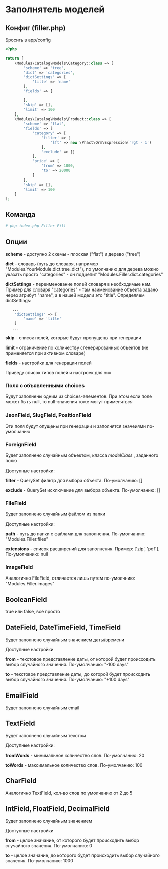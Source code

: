 # Заполнятель моделей

## Конфиг (filler.php)

Бросить в app/config

```php
<?php

return [
    \Modules\Catalog\Models\Category::class => [
        'scheme' => 'tree',
        'dict' => 'categories',
        'dictSettings' => [
            'title' => 'name'
        ],
        'fields' => [

        ],
        'skip' => [],
        'limit' => 100
    ],
    \Modules\Catalog\Models\Product::class => [
        'scheme' => 'flat',
        'fields' => [
            'category' => [
                'filter' => [
                    'lft' => new \Phact\Orm\Expression('rgt - 1')
                ],
                'exclude' => []
            ],
            'price' => [
                'from' => 1000,
                'to' => 20000
            ]
        ],
        'skip' => [],
        'limit' => 100
    ]
];
```

## Команда

```bash
# php index.php Filler Fill
```

## Опции

**scheme** - доступно 2 схемы -  плоская ("flat") и дерево ("tree")

**dict** - словарь (путь до словаря, например "Modules.YourModule.dict.tree_dict"), по умолчанию для дерева можно указать просто "categories" - он подцепит "Modules.Filler.dict.categories"

**dictSettings** - переименование полей словаря в необходимые нам. Пример для словаря "categories" - там наименование объекта задано через атрибут "name", а в нашей модели это "title". Определяем dictSettings:
```php
   ...
    'dictSettings' => [
        'name' => 'title'
    ]
   ...
```

**skip** - список полей, которые будут пропущены при генерации

**limit** - ограничение по количеству сгенерированных объектов (не применяется при активном словаре)

**fields** - настройки для генерации полей

Приведу список типов полей и настроек для них

### Поля с объявленными choices

Будут заполнены одним из choices-элементов. При этом если поле может быть null, то null-значения тоже могут применяться

### JsonField, SlugField, PositionField

Эти поля будут опущены при генерации и заполнятся значеиями по-умолчанию

### ForeignField

Будет заполнено случайным объектом, класса *modelClass* , заданного полю

Доступные настройки:

**filter** - QuerySet фильтр для выбора объекта. По-умолчанию: []

**exclude** - QuerySet исключение для выбора объекта. По-умолчанию: []

### FileField

Будет заполнено случайным файлом из папки

Доступные настройки:

**path** - путь до папки с файлами для заполнения. По-умолчанию: "Modules.Filler.files"

**extensions** - список расширений для заполнения. Пример: ['zip', 'pdf']. По-умолчанию: null

### ImageField

Аналогично FileField, отличается лишь путем по-умолчнию: "Modules.Filler.images"

## BooleanField

true или false, всё просто

## DateField, DateTimeField, TimeField

Будет заполнено случайным значением даты/времени

Доступные настройки

**from** - текстовое представление даты, от которой будет происходить выбор случайного значения. По-умолчанию: "-100 days"

**to** - текстовое представление даты, до которой будет происходить выбор случайного значения. По-умолчанию: "+100 days"

## EmailField

Будет заполнено случайным email

## TextField

Будет заполнено случайным текстом

Доступные настройки:

**fromWords** - минимальное количество слов. По-умолчанию: 20

**toWords** - максимальное количество слов. По-умолчанию: 100

## CharField

Аналогично TextField, кол-во слов по умолчанию от 2 до 5

## IntField, FloatField, DecimalField

Будет заполнено случайным значением

Доступные настройки

**from** - целое значание, от которого будет происходить выбор случайного значения. По-умолчанию: 0

**to** - целое значание, до которого будет происходить выбор случайного значения. По-умолчанию: 1000
